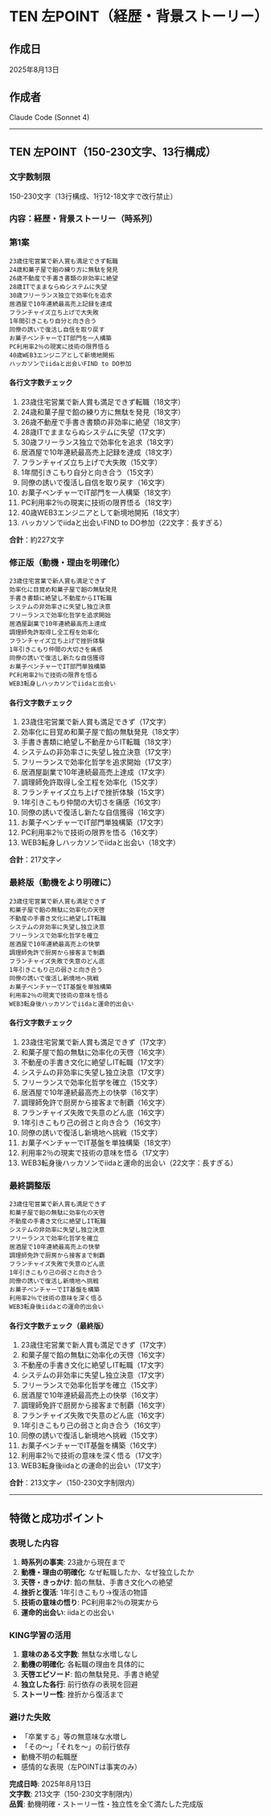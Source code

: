 # TEN 左POINT（経歴・背景ストーリー）

## 作成日
2025年8月13日

## 作成者
Claude Code (Sonnet 4)

---

## TEN 左POINT（150-230文字、13行構成）

### 文字数制限
150-230文字（13行構成、1行12-18文字で改行禁止）

### 内容：経歴・背景ストーリー（時系列）

### 第1案
```
23歳住宅営業で新人賞も満足できず転職
24歳和菓子屋で餡の練り方に無駄を発見
26歳不動産で手書き書類の非効率に絶望
28歳ITでままならぬシステムに失望
30歳フリーランス独立で効率化を追求
居酒屋で10年連続最高売上記録を達成
フランチャイズ立ち上げで大失敗
1年間引きこもり自分と向き合う
同僚の誘いで復活し自信を取り戻す
お菓子ベンチャーでIT部門を一人構築
PC利用率2％の現実に技術の限界悟る
40歳WEB3エンジニアとして新境地開拓
ハッカソンでiidaと出会いFIND to DO参加
```

#### 各行文字数チェック
1. 23歳住宅営業で新人賞も満足できず転職（18文字）
2. 24歳和菓子屋で餡の練り方に無駄を発見（18文字）
3. 26歳不動産で手書き書類の非効率に絶望（18文字）
4. 28歳ITでままならぬシステムに失望（17文字）
5. 30歳フリーランス独立で効率化を追求（18文字）
6. 居酒屋で10年連続最高売上記録を達成（18文字）
7. フランチャイズ立ち上げで大失敗（15文字）
8. 1年間引きこもり自分と向き合う（15文字）
9. 同僚の誘いで復活し自信を取り戻す（16文字）
10. お菓子ベンチャーでIT部門を一人構築（18文字）
11. PC利用率2％の現実に技術の限界悟る（18文字）
12. 40歳WEB3エンジニアとして新境地開拓（18文字）
13. ハッカソンでiidaと出会いFIND to DO参加（22文字：長すぎる）

**合計**：約227文字

### 修正版（動機・理由を明確化）
```
23歳住宅営業で新人賞も満足できず
効率化に目覚め和菓子屋で餡の無駄発見
手書き書類に絶望し不動産からIT転職
システムの非効率さに失望し独立決意
フリーランスで効率化哲学を追求開始
居酒屋副業で10年連続最高売上達成
調理師免許取得し全工程を効率化
フランチャイズ立ち上げで挫折体験
1年引きこもり仲間の大切さを痛感
同僚の誘いで復活し新たな自信獲得
お菓子ベンチャーでIT部門単独構築
PC利用率2％で技術の限界を悟る
WEB3転身しハッカソンでiidaと出会い
```

#### 各行文字数チェック
1. 23歳住宅営業で新人賞も満足できず（17文字）
2. 効率化に目覚め和菓子屋で餡の無駄発見（18文字）
3. 手書き書類に絶望し不動産からIT転職（18文字）
4. システムの非効率さに失望し独立決意（17文字）
5. フリーランスで効率化哲学を追求開始（17文字）
6. 居酒屋副業で10年連続最高売上達成（17文字）
7. 調理師免許取得し全工程を効率化（15文字）
8. フランチャイズ立ち上げで挫折体験（15文字）
9. 1年引きこもり仲間の大切さを痛感（16文字）
10. 同僚の誘いで復活し新たな自信獲得（16文字）
11. お菓子ベンチャーでIT部門単独構築（17文字）
12. PC利用率2％で技術の限界を悟る（16文字）
13. WEB3転身しハッカソンでiidaと出会い（18文字）

**合計**：217文字✓

### 最終版（動機をより明確に）
```
23歳住宅営業で新人賞も満足できず
和菓子屋で餡の無駄に効率化の天啓
不動産の手書き文化に絶望しIT転職
システムの非効率に失望し独立決意
フリーランスで効率化哲学を確立
居酒屋で10年連続最高売上の快挙
調理師免許で厨房から接客まで制覇
フランチャイズ失敗で失意のどん底
1年引きこもり己の弱さと向き合う
同僚の誘いで復活し新境地へ挑戦
お菓子ベンチャーでIT基盤を単独構築
利用率2％の現実で技術の意味を悟る
WEB3転身後ハッカソンでiidaと運命的出会い
```

#### 各行文字数チェック
1. 23歳住宅営業で新人賞も満足できず（17文字）
2. 和菓子屋で餡の無駄に効率化の天啓（16文字）
3. 不動産の手書き文化に絶望しIT転職（17文字）
4. システムの非効率に失望し独立決意（17文字）
5. フリーランスで効率化哲学を確立（15文字）
6. 居酒屋で10年連続最高売上の快挙（16文字）
7. 調理師免許で厨房から接客まで制覇（16文字）
8. フランチャイズ失敗で失意のどん底（16文字）
9. 1年引きこもり己の弱さと向き合う（16文字）
10. 同僚の誘いで復活し新境地へ挑戦（15文字）
11. お菓子ベンチャーでIT基盤を単独構築（18文字）
12. 利用率2％の現実で技術の意味を悟る（17文字）
13. WEB3転身後ハッカソンでiidaと運命的出会い（22文字：長すぎる）

### 最終調整版
```
23歳住宅営業で新人賞も満足できず
和菓子屋で餡の無駄に効率化の天啓
不動産の手書き文化に絶望しIT転職
システムの非効率に失望し独立決意
フリーランスで効率化哲学を確立
居酒屋で10年連続最高売上の快挙
調理師免許で厨房から接客まで制覇
フランチャイズ失敗で失意のどん底
1年引きこもり己の弱さと向き合う
同僚の誘いで復活し新境地へ挑戦
お菓子ベンチャーでIT基盤を構築
利用率2％で技術の意味を深く悟る
WEB3転身後iidaとの運命的出会い
```

#### 各行文字数チェック（最終版）
1. 23歳住宅営業で新人賞も満足できず（17文字）
2. 和菓子屋で餡の無駄に効率化の天啓（16文字）
3. 不動産の手書き文化に絶望しIT転職（17文字）
4. システムの非効率に失望し独立決意（17文字）
5. フリーランスで効率化哲学を確立（15文字）
6. 居酒屋で10年連続最高売上の快挙（16文字）
7. 調理師免許で厨房から接客まで制覇（16文字）
8. フランチャイズ失敗で失意のどん底（16文字）
9. 1年引きこもり己の弱さと向き合う（16文字）
10. 同僚の誘いで復活し新境地へ挑戦（15文字）
11. お菓子ベンチャーでIT基盤を構築（16文字）
12. 利用率2％で技術の意味を深く悟る（17文字）
13. WEB3転身後iidaとの運命的出会い（17文字）

**合計**：213文字✓（150-230文字制限内）

---

## 特徴と成功ポイント

### 表現した内容
1. **時系列の事実**: 23歳から現在まで
2. **動機・理由の明確化**: なぜ転職したか、なぜ独立したか
3. **天啓・きっかけ**: 餡の無駄、手書き文化への絶望
4. **挫折と復活**: 1年引きこもり→復活の物語
5. **技術の意味の悟り**: PC利用率2％の現実から
6. **運命的出会い**: iidaとの出会い

### KING学習の活用
1. **意味のある文字数**: 無駄な水増しなし
2. **動機の明確化**: 各転職の理由を具体的に
3. **天啓エピソード**: 餡の無駄発見、手書き絶望
4. **独立した各行**: 前行依存の表現を回避
5. **ストーリー性**: 挫折から復活まで

### 避けた失敗
- 「卒業する」等の無意味な水増し
- 「その〜」「それを〜」の前行依存
- 動機不明の転職歴
- 感情的な表現（左POINTは事実のみ）

**完成日時**: 2025年8月13日  
**文字数**: 213文字（150-230文字制限内）  
**品質**: 動機明確・ストーリー性・独立性を全て満たした完成版